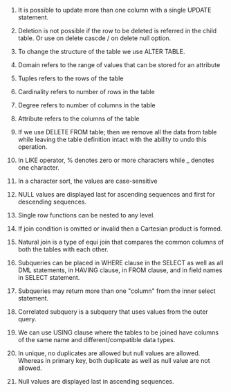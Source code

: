1. It is possible to update more than one column with a single UPDATE statement. 

2. Deletion is not possible if the row to be deleted is referred in the child table. Or use on delete cascde / on delete null option.

3. To change the structure of the table we use ALTER TABLE.

4. Domain refers to the range of values that can be stored for an attribute

5. Tuples refers to the rows of the table

6. Cardinality refers to number of rows in the table

7. Degree refers to number of columns in the table

8. Attribute refers to the columns of the table

9. If we use DELETE FROM table; then we remove all the data from table while leaving the table definition intact with the ability to undo this operation.

10. In LIKE operator, % denotes zero or more characters while _ denotes one character.

11. In a character sort, the values are case-sensitive

12. NULL values are displayed last for ascending sequences and first for descending sequences.

13. Single row functions can be nested to any level.

14. If join condition is omitted or invalid then a Cartesian product is formed.

15. Natural join is a type of equi join that compares the common columns of both the tables with each other.

16. Subqueries can be placed in WHERE clause in the SELECT as well as all DML statements, in HAVING clause, in FROM clause, and in field names in SELECT statement.

17. Subqueries may return more than one "column" from the inner select statement.

18. Correlated subquery is a subquery that uses values from the outer query.

19. We can use USING clause where the tables to be joined have columns of the same name and different/compatible data types.

20. In unique, no duplicates are allowed but null values are allowed. Whereas in primary key, both duplicate as well as null value are not allowed. 

21. Null values are displayed last in ascending sequences. 
